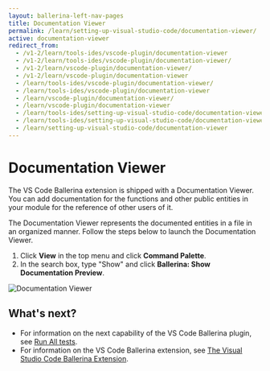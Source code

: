 ```yaml
---
layout: ballerina-left-nav-pages
title: Documentation Viewer
permalink: /learn/setting-up-visual-studio-code/documentation-viewer/
active: documentation-viewer
redirect_from:
  - /v1-2/learn/tools-ides/vscode-plugin/documentation-viewer
  - /v1-2/learn/tools-ides/vscode-plugin/documentation-viewer/
  - /v1-2/learn/vscode-plugin/documentation-viewer/
  - /v1-2/learn/vscode-plugin/documentation-viewer
  - /learn/tools-ides/vscode-plugin/documentation-viewer/
  - /learn/tools-ides/vscode-plugin/documentation-viewer
  - /learn/vscode-plugin/documentation-viewer/
  - /learn/vscode-plugin/documentation-viewer
  - /learn/tools-ides/setting-up-visual-studio-code/documentation-viewer
  - /learn/tools-ides/setting-up-visual-studio-code/documentation-viewer/
  - /learn/setting-up-visual-studio-code/documentation-viewer
---
```


# Documentation Viewer

The VS Code Ballerina extension is shipped with a Documentation Viewer. You can add documentation for the functions and other public entities in your module for the reference of other users of it. 

The Documentation Viewer represents the documented entities in a file in an organized manner. Follow the steps below to launch the Documentation Viewer.

1. Click **View** in the top menu and click **Command Palette**.
2. In the search box, type "Show" and click **Ballerina: Show Documentation Preview**.

![Documentation Viewer](/learn/images/documentation-viewer.gif)

## What's next?

 - For information on the next capability of the VS Code Ballerina plugin, see [Run All tests](/learn/vscode-plugin/run-all-tests).
 - For information on the VS Code Ballerina extension, see [The Visual Studio Code Ballerina Extension](/learn/vscode-plugin).

